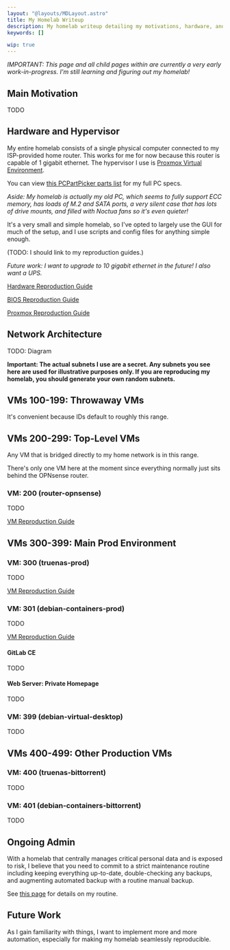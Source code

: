 ```yaml
---
layout: "@layouts/MDLayout.astro"
title: My Homelab Writeup
description: My homelab writeup detailing my motivations, hardware, and full setup.
keywords: []

wip: true
---
```


*IMPORTANT: This page and all child pages within are currently a very early work-in-progress. I'm still learning and figuring out my homelab!*

## Main Motivation

TODO

## Hardware and Hypervisor

My entire homelab consists of a single physical computer connected to my ISP-provided home router. This works for me for now because this router is capable of 1 gigabit ethernet. The hypervisor I use is [Proxmox Virtual Environment](https://www.proxmox.com/en/products/proxmox-virtual-environment/overview).

You can view [this PCPartPicker parts list](https://au.pcpartpicker.com/user/simshadows/saved/Xq9ZFT) for my full PC specs.

*Aside: My homelab is actually my old PC, which seems to fully support ECC memory, has loads of M.2 and SATA ports, a very silent case that has lots of drive mounts, and filled with Noctua fans so it's even quieter!*

It's a very small and simple homelab, so I've opted to largely use the GUI for much of the setup, and I use scripts and config files for anything simple enough.

(TODO: I should link to my reproduction guides.)

*Future work: I want to upgrade to 10 gigabit ethernet in the future! I also want a UPS.*

[Hardware Reproduction Guide](./reproduction/hardware/)

[BIOS Reproduction Guide](./reproduction/bios/)

[Proxmox Reproduction Guide](./reproduction/proxmox/)

## Network Architecture

TODO: Diagram

**Important: The actual subnets I use are a secret. Any subnets you see here are used for illustrative purposes only. If you are reproducing my homelab, you should generate your own random subnets.**

## VMs 100-199: Throwaway VMs

It's convenient because IDs default to roughly this range.

## VMs 200-299: Top-Level VMs

Any VM that is bridged directly to my home network is in this range.

There's only one VM here at the moment since everything normally just sits behind the OPNsense router.

### VM: 200 (router-opnsense)

TODO

[VM Reproduction Guide](./reproduction/opnsense/)

## VMs 300-399: Main Prod Environment

### VM: 300 (truenas-prod)

TODO

[VM Reproduction Guide](./reproduction/truenas/)

### VM: 301 (debian-containers-prod)

TODO

[VM Reproduction Guide](./reproduction/container-hosts/)

#### GitLab CE

TODO

#### Web Server: Private Homepage

TODO

### VM: 399 (debian-virtual-desktop)

TODO

## VMs 400-499: Other Production VMs

### VM: 400 (truenas-bittorrent)

TODO

### VM: 401 (debian-containers-bittorrent)

TODO

## Ongoing Admin

With a homelab that centrally manages critical personal data and is exposed to risk, I believe that you need to commit to a strict maintenance routine including keeping everything up-to-date, double-checking any backups, and augmenting automated backup with a routine manual backup.

See [this page](./ongoing-admin/) for details on my routine.

## Future Work

As I gain familiarity with things, I want to implement more and more automation, especially for making my homelab seamlessly reproducible.


